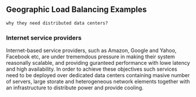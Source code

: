 ## Geographic Load Balancing Examples

`why they need distributed data centers?`


### Internet service providers
Internet-based service providers, such as Amazon, Google and Yahoo, Facebook etc, are under trememdous pressure in making their system reasonally scalable, and providing guranteed performance with lowe latency and high availability. In order to achieve these objectives such services need to be deployed over dedicated data centers containing masive number of servers, large storate and heterogeneous network elements together with an infrastructure to distribute power and provide cooling. 


